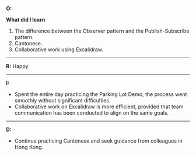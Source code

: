**O:**

**What did I learn**

1. The difference between the Observer pattern and the Publish-Subscribe pattern.
2. Cantonese.
3. Collaborative work using Excalidraw.

---

**R:** Happy

---

**I:**

- Spent the entire day practicing the Parking Lot Demo; the process went smoothly without significant difficulties.
- Collaborative work on Excalidraw is more efficient, provided that team communication has been conducted to align on the same goals.

---

**D:**

- Continue practicing Cantonese and seek guidance from colleagues in Hong Kong.